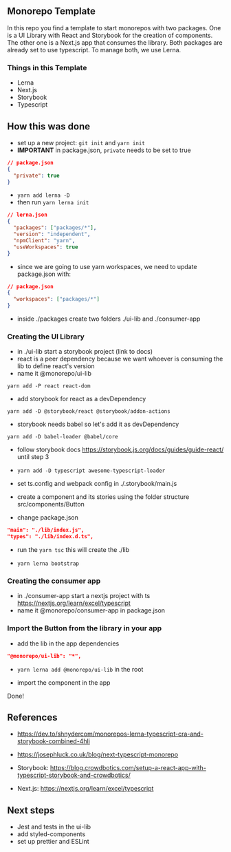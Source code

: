 ## Monorepo Template

In this repo you find a template to start monorepos with two packages. One is a UI Library with React and Storybook for the creation of components. The other one is a Next.js app that consumes the library. Both packages are already set to use typescript. To manage both, we use Lerna.

### Things in this Template

- Lerna
- Next.js
- Storybook
- Typescript

## How this was done

- set up a new project: `git init` and `yarn init`
- **IMPORTANT** in package.json, `private` needs to be set to true

```json
// package.json
{
  "private": true
}
```

- `yarn add lerna -D`
- then run `yarn lerna init`

```json
// lerna.json
{
  "packages": ["packages/*"],
  "version": "independent",
  "npmClient": "yarn",
  "useWorkspaces": true
}
```

- since we are going to use yarn workspaces, we need to update package.json with:

```json
// package.json
{
  "workspaces": ["packages/*"]
}
```

- inside ./packages create two folders ./ui-lib and ./consumer-app

### Creating the UI Library

- in ./ui-lib start a storybook project (link to docs)
- react is a peer dependency because we want whoever is consuming the lib to define react's version
- name it @monorepo/ui-lib

```
yarn add -P react react-dom
```

- add storybook for react as a devDependency

```
yarn add -D @storybook/react @storybook/addon-actions
```

- storybook needs babel so let's add it as devDependency

```
yarn add -D babel-loader @babel/core
```

- follow storybook docs https://storybook.js.org/docs/guides/guide-react/ until step 3

- `yarn add -D typescript awesome-typescript-loader`

- set ts.config and webpack config in ./.storybook/main.js

- create a component and its stories using the folder structure src/components/Button

- change package.json

```json
"main": "./lib/index.js",
"types": "./lib/index.d.ts",
```

- run the `yarn tsc` this will create the ./lib

- `yarn lerna bootstrap`

### Creating the consumer app

- in ./consumer-app start a nextjs project with ts https://nextjs.org/learn/excel/typescript
- name it @monorepo/consumer-app in package.json

### Import the Button from the library in your app

- add the lib in the app dependencies

```json
"@monorepo/ui-lib": "*",
```

- `yarn lerna add @monorepo/ui-lib` in the root

- import the component in the app

Done!

## References

- https://dev.to/shnydercom/monorepos-lerna-typescript-cra-and-storybook-combined-4hli
- https://josephluck.co.uk/blog/next-typescript-monorepo

- Storybook: https://blog.crowdbotics.com/setup-a-react-app-with-typescript-storybook-and-crowdbotics/
- Next.js: https://nextjs.org/learn/excel/typescript

## Next steps

- Jest and tests in the ui-lib
- add styled-components
- set up prettier and ESLint
